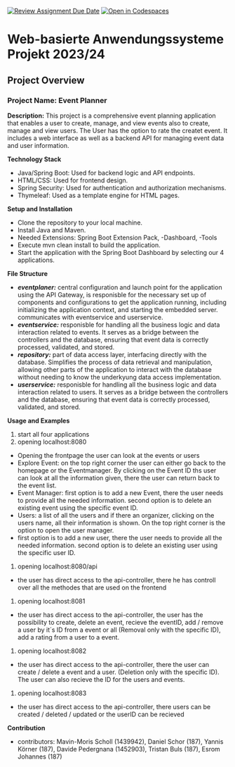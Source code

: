 [![Review Assignment Due Date](https://classroom.github.com/assets/deadline-readme-button-24ddc0f5d75046c5622901739e7c5dd533143b0c8e959d652212380cedb1ea36.svg)](https://classroom.github.com/a/-yaTGY9V)
[![Open in Codespaces](https://classroom.github.com/assets/launch-codespace-7f7980b617ed060a017424585567c406b6ee15c891e84e1186181d67ecf80aa0.svg)](https://classroom.github.com/open-in-codespaces?assignment_repo_id=13201784)
# Web-basierte Anwendungssysteme Projekt 2023/24​

## Project Overview
### Project Name: Event Planner
**Description:** This project is a comprehensive event planning application that enables a user to create, manage, and view events also to create, manage and view users. The User has the option to rate the createt event. It includes a web interface as well as a backend API for managing event data and user information.


**Technology Stack**
+ Java/Spring Boot: Used for backend logic and API endpoints.
+ HTML/CSS: Used for frontend design.
+ Spring Security: Used for authentication and authorization mechanisms.
+ Thymeleaf: Used as a template engine for HTML pages.


**Setup and Installation**
+ Clone the repository to your local machine.
+ Install Java and Maven.
+ Needed Extensions: Spring Boot Extension Pack, -Dashboard, -Tools 
+ Execute mvn clean install to build the application.
+ Start the application with the Spring Boot Dashboard by selecting our 4 applications.


**File Structure**
* ***eventplaner:*** central configuration and launch point for the application using the API Gateway, is responisble for the necessary set up of components and configurations to get the application running, including initializing the application context, and starting the embedded server. communicates with eventservice and userservice.
* ***eventservice:*** responisble for handling all the business logic and data interaction related to events. It serves as a bridge between the controllers and the database, ensuring that event data is correctly processed, validated, and stored.
* ***repository:*** part of data access layer, interfacing directly with the database. Simplifies the process of data retrieval and manipulation, allowing other parts of the application to interact with the database without needing to know the underkyung data access implementation. 
* ***userservice:*** responisble for handling all the business logic and data interaction related to users. It serves as a bridge between the controllers and the database, ensuring that event data is correctly processed, validated, and stored. 


**Usage and Examples**
1. start all four applications
1. opening localhost:8080
+ Opening the frontpage the user can look at the events or users
+ Explore Event: on the top right corner the user can either go back to the homepage or the Eventmanager. By clicking on the Event ID ths user can look at all the information given, there the user can return back to the event list.
+ Event Manager: first option is to add a new Event, there the user needs to provide all the needed information. second option is to delete an existing event using the specific event ID.
+ Users: a list of all the users and if there an organizer, clicking on the users name, all their information is shown. On the top right corner is the option to open the user manager.
+ first option is to add a new user, there the user needs to provide all the needed information. second option is to delete an existing user using the specific user ID.
1. opening localhost:8080/api
+ the user has direct access to the api-controller, there he has controll over all the methodes that are used on the frontend
1. opening localhost:8081
+ the user has direct access to the api-controller, the user has the possibility to create, delete an event, recieve the eventID, add / remove a user by it´s ID from a event or all (Removal only with the specific ID), add a rating from a user to a event.
1. opening localhost:8082
+ the user has direct access to the api-controller, there the user can create / delete a event and a user. (Deletion only with the specific ID). The user can also recieve the ID for the users and events.
1. opening localhost:8083
+ the user has direct access to the api-controller, there users can be created / deleted / updated or the userID can be recieved


**Contribution**
+ contributors: Mavin-Moris Scholl (1439942), Daniel Schor (187), Yannis Körner (187), Davide Pedergnana (1452903), Tristan Buls (187), Esrom Johannes (187) 
